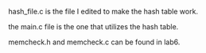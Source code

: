 hash_file.c is the file I edited to make the hash table work.    

the main.c file is the one that utilizes the hash table.    

memcheck.h and memcheck.c can be found in lab6. 
